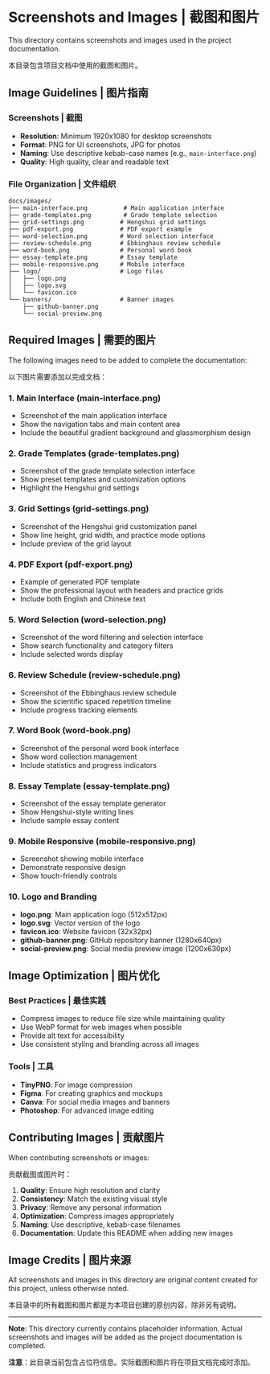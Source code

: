 # Screenshots and Images | 截图和图片

This directory contains screenshots and images used in the project documentation.

本目录包含项目文档中使用的截图和图片。

## Image Guidelines | 图片指南

### Screenshots | 截图
- **Resolution**: Minimum 1920x1080 for desktop screenshots
- **Format**: PNG for UI screenshots, JPG for photos
- **Naming**: Use descriptive kebab-case names (e.g., `main-interface.png`)
- **Quality**: High quality, clear and readable text

### File Organization | 文件组织
```
docs/images/
├── main-interface.png          # Main application interface
├── grade-templates.png         # Grade template selection
├── grid-settings.png          # Hengshui grid settings
├── pdf-export.png             # PDF export example
├── word-selection.png         # Word selection interface
├── review-schedule.png        # Ebbinghaus review schedule
├── word-book.png              # Personal word book
├── essay-template.png         # Essay template
├── mobile-responsive.png      # Mobile interface
├── logo/                      # Logo files
│   ├── logo.png
│   ├── logo.svg
│   └── favicon.ico
└── banners/                   # Banner images
    ├── github-banner.png
    └── social-preview.png
```

## Required Images | 需要的图片

The following images need to be added to complete the documentation:

以下图片需要添加以完成文档：

### 1. Main Interface (main-interface.png)
- Screenshot of the main application interface
- Show the navigation tabs and main content area
- Include the beautiful gradient background and glassmorphism design

### 2. Grade Templates (grade-templates.png)
- Screenshot of the grade template selection interface
- Show preset templates and customization options
- Highlight the Hengshui grid settings

### 3. Grid Settings (grid-settings.png)
- Screenshot of the Hengshui grid customization panel
- Show line height, grid width, and practice mode options
- Include preview of the grid layout

### 4. PDF Export (pdf-export.png)
- Example of generated PDF template
- Show the professional layout with headers and practice grids
- Include both English and Chinese text

### 5. Word Selection (word-selection.png)
- Screenshot of the word filtering and selection interface
- Show search functionality and category filters
- Include selected words display

### 6. Review Schedule (review-schedule.png)
- Screenshot of the Ebbinghaus review schedule
- Show the scientific spaced repetition timeline
- Include progress tracking elements

### 7. Word Book (word-book.png)
- Screenshot of the personal word book interface
- Show word collection management
- Include statistics and progress indicators

### 8. Essay Template (essay-template.png)
- Screenshot of the essay template generator
- Show Hengshui-style writing lines
- Include sample essay content

### 9. Mobile Responsive (mobile-responsive.png)
- Screenshot showing mobile interface
- Demonstrate responsive design
- Show touch-friendly controls

### 10. Logo and Branding
- **logo.png**: Main application logo (512x512px)
- **logo.svg**: Vector version of the logo
- **favicon.ico**: Website favicon (32x32px)
- **github-banner.png**: GitHub repository banner (1280x640px)
- **social-preview.png**: Social media preview image (1200x630px)

## Image Optimization | 图片优化

### Best Practices | 最佳实践
- Compress images to reduce file size while maintaining quality
- Use WebP format for web images when possible
- Provide alt text for accessibility
- Use consistent styling and branding across all images

### Tools | 工具
- **TinyPNG**: For image compression
- **Figma**: For creating graphics and mockups
- **Canva**: For social media images and banners
- **Photoshop**: For advanced image editing

## Contributing Images | 贡献图片

When contributing screenshots or images:

贡献截图或图片时：

1. **Quality**: Ensure high resolution and clarity
2. **Consistency**: Match the existing visual style
3. **Privacy**: Remove any personal information
4. **Optimization**: Compress images appropriately
5. **Naming**: Use descriptive, kebab-case filenames
6. **Documentation**: Update this README when adding new images

## Image Credits | 图片来源

All screenshots and images in this directory are original content created for this project, unless otherwise noted.

本目录中的所有截图和图片都是为本项目创建的原创内容，除非另有说明。

---

**Note**: This directory currently contains placeholder information. Actual screenshots and images will be added as the project documentation is completed.

**注意**：此目录当前包含占位符信息。实际截图和图片将在项目文档完成时添加。
